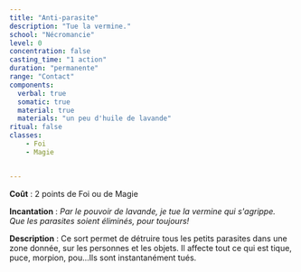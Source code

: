 ```yaml
---
title: "Anti-parasite"
description: "Tue la vermine."
school: "Nécromancie"
level: 0
concentration: false
casting_time: "1 action"
duration: "permanente"
range: "Contact"
components:
  verbal: true
  somatic: true
  material: true
  materials: "un peu d'huile de lavande"
ritual: false
classes:
    - Foi
    - Magie


---
```

**Coût** : 2 points de Foi ou de Magie  

**Incantation** : *Par le pouvoir de lavande, je tue la vermine qui s'agrippe.*    
*Que les parasites soient éliminés, pour toujours!*   

**Description** : Ce sort permet de détruire tous les petits parasites dans une zone donnée, sur les personnes et les objets. Il affecte tout ce qui est tique, puce, morpion, pou...Ils sont instantanément tués.   
